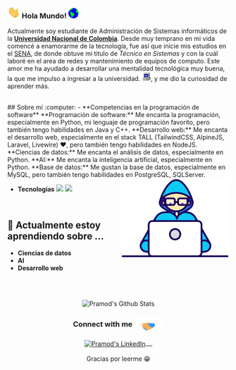 ### <img src="https://github.com/Werffios/NicolasSuarez/blob/109b2341f88f0ae92b137f9f5e5b636d28f8136d/Assets/Hi.gif" width="29px"> Hola Mundo!&nbsp;<img src="https://github.com/Werffios/NicolasSuarez/blob/109b2341f88f0ae92b137f9f5e5b636d28f8136d/Assets/Earth.gif" width="24px">
<p>Actualmente soy estudiante de Administración de Sistemas informáticos de la <a href="https://unal.edu.co/"><b>Universidad Nacional de Colombia</b></a>. 
Desde muy temprano en mi vida comencé a enamorarme de la tecnología, fue así que inicie mis estudios en el <a href="sena.edu.co">SENA</a>, de donde obtuve mi
titulo de <em>Técnico en Sistemas</em> y con la cuál laboré en el area de redes y mantenimiento de equipos de computo.
Este amor me ha ayudado a desarrollar una mentalidad tecnológica muy buena, la que me impulso a ingresar a la universidad.
<img src="https://github.com/Werffios/NicolasSuarez/blob/109b2341f88f0ae92b137f9f5e5b636d28f8136d/Assets/PC.gif" height="20px"/>, 
y me dio la curiosidad de aprender más.</p>
<br/>
## Sobre mí :computer: 
- **Competencias en la programación de software**
	**Programación de software:** Me encanta la programación, especialmente en Python, mi lenguaje de programación favorito, pero también tengo habilidades en Java y C++.
	**Desarrollo web:** Me encanta el desarrollo web, especialmente en el stack TALL (TailwindCSS, AlpineJS, Laravel, Livewire) ❤️, pero también tengo habilidades en NodeJS.
	**Ciencias de datos:** Me encanta el análisis de datos, especialmente en Python.
	**AI:** Me encanta la inteligencia artificial, especialmente en Python.
	**Base de datos:** Me gustan la base de datos, especialmente en MySQL, pero también tengo habilidades en PostgreSQL, SQLServer.

<img align="right" src="https://github.com/Werffios/NicolasSuarez/blob/109b2341f88f0ae92b137f9f5e5b636d28f8136d/Assets/Developer.gif"/>

- **Tecnologías**
<code><a href="https://www.python.org/" target="_blank"><img height="50" src="https://www.vectorlogo.zone/logos/python/python-ar21.svg"></a></code>
<code><a href="https://www.linux.org/" target="_blank"><img height="50" src="https://www.vectorlogo.zone/logos/linux/linux-ar21.svg"></a></code>
<br/>

## 🌱 Actualmente estoy aprendiendo sobre ...
- **Ciencias de datos**
- **AI**
- **Desarrollo web**
<br/>
  <br/>



<p align="center">
<img align="center" src="https://github-readme-stats.vercel.app/api?username=werffios&&show_icons=true&theme=radical" alt="Pramod's Github Stats">
</p>  

<div align="center">
  <h3 align="center">Connect with me<img align="center" src="https://github.com/Werffios/NicolasSuarez/blob/109b2341f88f0ae92b137f9f5e5b636d28f8136d/Assets/Handshake.gif" height="33px" /></h3> 
</div>
<p align="center">
 <a href="https://www.linkedin.com/in/nicolassuarezrodriguez/" target="blank">
  <img align="center" alt="Pramod's LinkedIn" width="30px" src="https://www.vectorlogo.zone/logos/linkedin/linkedin-icon.svg" /> &nbsp; &nbsp;
 </a>
  <br/>
  <br/>
  Gracias por leerme 😁<br/>
</p>
<!-- <p align="center"><img alt="Profile Hits" src="https://hits.seeyoufarm.com/api/count/incr/badge.svg?url=https%3A%2F%2Fgithub.com%2Fwerffios%2F" /></p> -->
